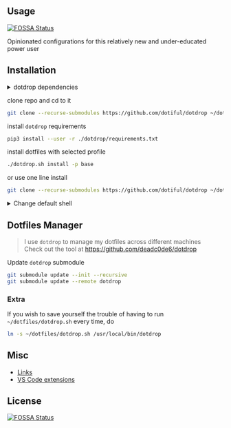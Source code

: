 ## Usage
[![FOSSA Status](https://app.fossa.io/api/projects/git%2Bgithub.com%2Fdotiful%2Fdotdrop.svg?type=shield)](https://app.fossa.io/projects/git%2Bgithub.com%2Fdotiful%2Fdotdrop?ref=badge_shield)


Opinionated configurations for this relatively new and under-educated power user

## Installation

<details>
  <summary>dotdrop dependencies</summary>
  
  If you are on a completely new machine that does not have pip3 do install [dotdrop dependencies](https://github.com/deadc0de6/dotdrop/wiki/dependencies) first

  ```bash
  sudo apt-get update -y && sudo apt-get install -y bash git zsh python3 python3-pip
  ```

  arch

  ```bash
  sudo pacman --noconfirm -Sy bash git zsh python python-pip
  ```
</details>




clone repo and cd to it

```bash
git clone --recurse-submodules https://github.com/dotiful/dotdrop ~/dotfiles && cd ~/dotfiles
```

install `dotdrop` requirements

```bash
pip3 install --user -r ./dotdrop/requirements.txt
```

install dotfiles with selected profile

```bash
./dotdrop.sh install -p base
```

or use one line install

```bash
git clone --recurse-submodules https://github.com/dotiful/dotdrop ~/dotfiles && cd ~/dotfiles && pip3 install --user -r ./dotdrop/requirements.txt && ./dotdrop.sh install -p base
```

<details>
  <summary>Change default shell</summary>

  **zsh**

  ```bash
  grep -q $(which zsh) /etc/shells || echo $(which zsh) | sudo tee -a /etc/shells && chsh -s $(which zsh)
  ```

  **bash**

  ```bash
  grep -q $(which bash) /etc/shells || echo $(which bash) | sudo tee -a /etc/shells && chsh -s $(which bash)
  ```
</details>

## Dotfiles Manager

> I use `dotdrop` to manage my dotfiles across different machines <br/>
> Check out the tool at https://github.com/deadc0de6/dotdrop

Update `dotdrop` submodule

```bash
git submodule update --init --recursive
git submodule update --remote dotdrop
```

### Extra

If you wish to save yourself the trouble of having to run `~/dotfiles/dotdrop.sh` every time, do

```bash
ln -s ~/dotfiles/dotdrop.sh /usr/local/bin/dotdrop
```

## Misc

 * [Links](./docs/links.md)
 * [VS Code extensions](./docs/vscode.md)


## License
[![FOSSA Status](https://app.fossa.io/api/projects/git%2Bgithub.com%2Fdotiful%2Fdotdrop.svg?type=large)](https://app.fossa.io/projects/git%2Bgithub.com%2Fdotiful%2Fdotdrop?ref=badge_large)